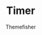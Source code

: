 ---
title: "Timer"
thumbnail: 'images/theme/thumbnail/timer.png'
github: https://github.com/themefisher/timer-hugo
demo: https://themes.gohugo.io/theme/timer-hugo/
author: Themefisher
ssg:
  - Hugo
---